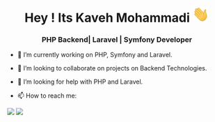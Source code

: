 <h1 align="center">Hey ! Its Kaveh Mohammadi <img src="https://raw.githubusercontent.com/ABSphreak/ABSphreak/master/gifs/Hi.gif" width="38px"></h1> 
<h3 align="center">  PHP Backend| Laravel | Symfony Developer</h3>



- 🔭 I’m currently working on PHP, Symfony and  Laravel.
- 👯 I’m looking to collaborate on projects on Backend Technologies.
- 🤔 I’m looking for help with PHP and Laravel.

- 📫 How to reach me:

<a>[<img src="https://img.icons8.com/fluent/40/000000/gmail-new.png"/>](mailto:kavehmohammadi1369@gmail.com)</a>  <a>[<img src="https://img.icons8.com/color/40/000000/linkedin.png"/>](https://www.linkedin.com/in/kaveh-mohammadi-2450b7216/)</a> 






 


